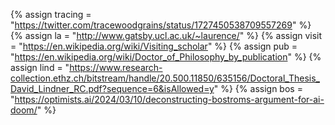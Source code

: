 {% assign tracing = "https://twitter.com/tracewoodgrains/status/1727450538709557269"    %}
{% assign la = "http://www.gatsby.ucl.ac.uk/~laurence/"    %}
{% assign visit = "https://en.wikipedia.org/wiki/Visiting_scholar" %}
{% assign pub = "https://en.wikipedia.org/wiki/Doctor_of_Philosophy_by_publication"   %}
{% assign lind = "https://www.research-collection.ethz.ch/bitstream/handle/20.500.11850/635156/Doctoral_Thesis_David_Lindner_RC.pdf?sequence=6&isAllowed=y"  %}
{% assign bos = "https://optimists.ai/2024/03/10/deconstructing-bostroms-argument-for-ai-doom/"    %}